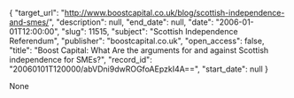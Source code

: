 {
  "target_url": "http://www.boostcapital.co.uk/blog/scottish-independence-and-smes/", 
  "description": null, 
  "end_date": null, 
  "date": "2006-01-01T12:00:00", 
  "slug": 11515, 
  "subject": "Scottish Independence Referendum", 
  "publisher": "boostcapital.co.uk", 
  "open_access": false, 
  "title": "Boost Capital: What Are the arguments for and against Scottish independence for SMEs?", 
  "record_id": "20060101T120000/abVDni9dwROGfoAEpzkI4A==", 
  "start_date": null
}

None